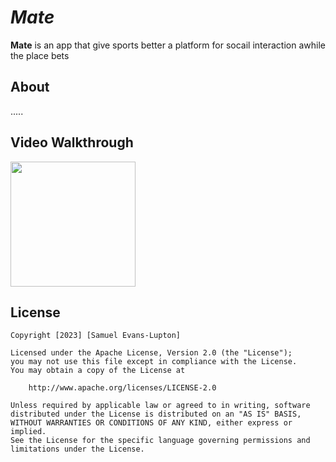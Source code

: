 # *Mate*

**Mate** is an app that give sports better a platform for socail interaction awhile the place bets

## About

.....

## Video Walkthrough

<img src="Kapture 2023-05-20 at 18.51.26.gif" width=200><br>

## License

    Copyright [2023] [Samuel Evans-Lupton]

    Licensed under the Apache License, Version 2.0 (the "License");
    you may not use this file except in compliance with the License.
    You may obtain a copy of the License at

        http://www.apache.org/licenses/LICENSE-2.0

    Unless required by applicable law or agreed to in writing, software
    distributed under the License is distributed on an "AS IS" BASIS,
    WITHOUT WARRANTIES OR CONDITIONS OF ANY KIND, either express or implied.
    See the License for the specific language governing permissions and
    limitations under the License.
